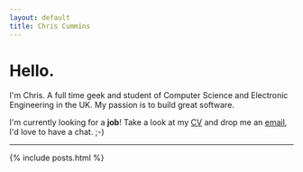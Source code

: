 ```yaml
---
layout: default
title: Chris Cummins
---
```


# Hello.

I'm Chris. A full time geek and student of Computer Science and
Electronic Engineering in the UK. My passion is to build great
software.

I'm currently looking for a **job**! Take a look at my [CV](/cv)
and drop me an [email](mailto:chrisc.101@gmail.com), I'd love to have
a chat. ;-)

-----

{% include posts.html %}
